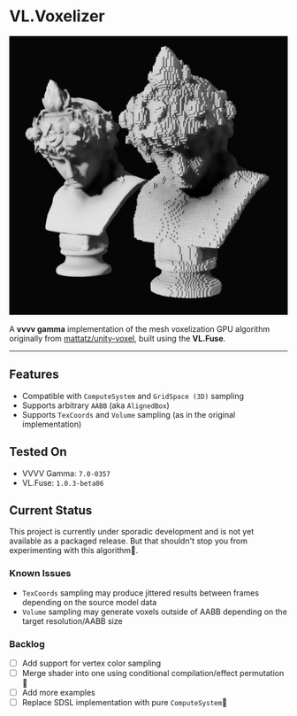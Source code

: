 # VL.Voxelizer

![Basic Demo](assets/media/basic-demo.png)

A **vvvv gamma** implementation of the mesh voxelization GPU algorithm originally from [mattatz/unity-voxel](https://github.com/mattatz/unity-voxel/tree/master), built using the **VL.Fuse**.

---

## Features

- Compatible with `ComputeSystem` and `GridSpace (3D)` sampling
- Supports arbitrary `AABB` (aka `AlignedBox`)
- Supports `TexCoords` and `Volume` sampling (as in the original implementation)

## Tested On
- VVVV Gamma: `7.0-0357`
- VL.Fuse: `1.0.3-beta06`

## Current Status

This project is currently under sporadic development and is not yet available as a packaged release. But that shouldn't stop you from experimenting with this algorithm🧪.

### Known Issues

- `TexCoords` sampling may produce jittered results between frames depending on the source model data
- `Volume` sampling may generate voxels outside of AABB depending on the target resolution/AABB size

### Backlog

- [ ] Add support for vertex color sampling
- [ ] Merge shader into one using conditional compilation/effect permutation🤔
- [ ] Add more examples
- [ ] Replace SDSL implementation with pure `ComputeSystem`🗻